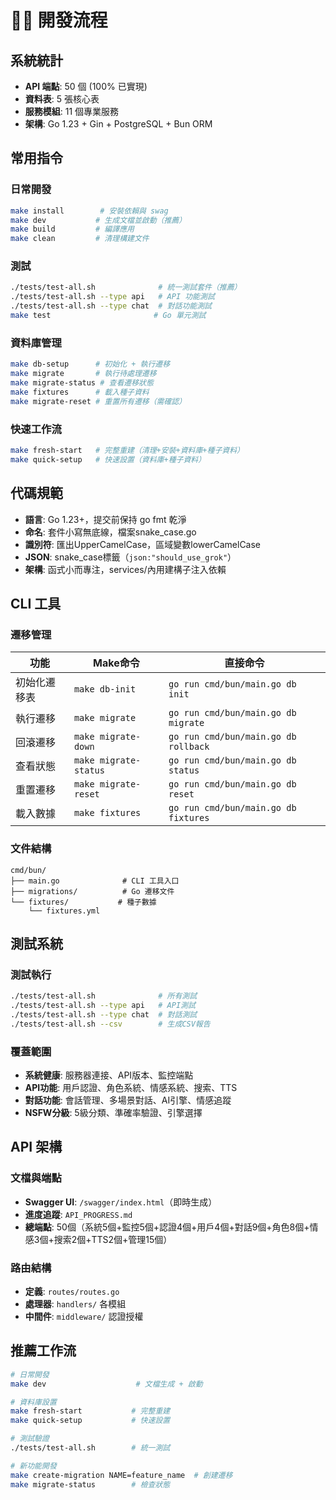 # 🧑‍💻 開發流程

## 系統統計
- **API 端點**: 50 個 (100% 已實現)
- **資料表**: 5 張核心表
- **服務模組**: 11 個專業服務
- **架構**: Go 1.23 + Gin + PostgreSQL + Bun ORM

## 常用指令

### 日常開發
```bash
make install        # 安裝依賴與 swag
make dev           # 生成文檔並啟動（推薦）
make build         # 編譯應用
make clean         # 清理構建文件
```

### 測試
```bash
./tests/test-all.sh              # 統一測試套件（推薦）
./tests/test-all.sh --type api   # API 功能測試
./tests/test-all.sh --type chat  # 對話功能測試
make test                       # Go 單元測試
```

### 資料庫管理
```bash
make db-setup      # 初始化 + 執行遷移
make migrate       # 執行待處理遷移
make migrate-status # 查看遷移狀態
make fixtures      # 載入種子資料
make migrate-reset # 重置所有遷移（需確認）
```

### 快速工作流
```bash
make fresh-start   # 完整重建（清理+安裝+資料庫+種子資料）
make quick-setup   # 快速設置（資料庫+種子資料）
```

## 代碼規範

- **語言**: Go 1.23+，提交前保持 go fmt 乾淨
- **命名**: 套件小寫無底線，檔案snake_case.go
- **識別符**: 匯出UpperCamelCase，區域變數lowerCamelCase  
- **JSON**: snake_case標籤（`json:"should_use_grok"`）
- **架構**: 函式小而專注，services/內用建構子注入依賴

## CLI 工具

### 遷移管理
| 功能 | Make命令 | 直接命令 |
|------|----------|----------|
| 初始化遷移表 | `make db-init` | `go run cmd/bun/main.go db init` |
| 執行遷移 | `make migrate` | `go run cmd/bun/main.go db migrate` |
| 回滾遷移 | `make migrate-down` | `go run cmd/bun/main.go db rollback` |
| 查看狀態 | `make migrate-status` | `go run cmd/bun/main.go db status` |
| 重置遷移 | `make migrate-reset` | `go run cmd/bun/main.go db reset` |
| 載入數據 | `make fixtures` | `go run cmd/bun/main.go db fixtures` |

### 文件結構
```
cmd/bun/
├── main.go              # CLI 工具入口
├── migrations/          # Go 遷移文件
└── fixtures/           # 種子數據
    └── fixtures.yml
```

## 測試系統

### 測試執行
```bash
./tests/test-all.sh              # 所有測試
./tests/test-all.sh --type api   # API測試  
./tests/test-all.sh --type chat  # 對話測試
./tests/test-all.sh --csv        # 生成CSV報告
```

### 覆蓋範圍
- **系統健康**: 服務器連接、API版本、監控端點
- **API功能**: 用戶認證、角色系統、情感系統、搜索、TTS
- **對話功能**: 會話管理、多場景對話、AI引擎、情感追蹤
- **NSFW分級**: 5級分類、準確率驗證、引擎選擇

## API 架構

### 文檔與端點
- **Swagger UI**: `/swagger/index.html`（即時生成）
- **進度追蹤**: `API_PROGRESS.md`
- **總端點**: 50個（系統5個+監控5個+認證4個+用戶4個+對話9個+角色8個+情感3個+搜索2個+TTS2個+管理15個）

### 路由結構
- **定義**: `routes/routes.go`
- **處理器**: `handlers/` 各模組
- **中間件**: `middleware/` 認證授權

## 推薦工作流

```bash
# 日常開發
make dev                    # 文檔生成 + 啟動

# 資料庫設置  
make fresh-start           # 完整重建
make quick-setup           # 快速設置

# 測試驗證
./tests/test-all.sh        # 統一測試

# 新功能開發
make create-migration NAME=feature_name  # 創建遷移
make migrate-status        # 檢查狀態
```

